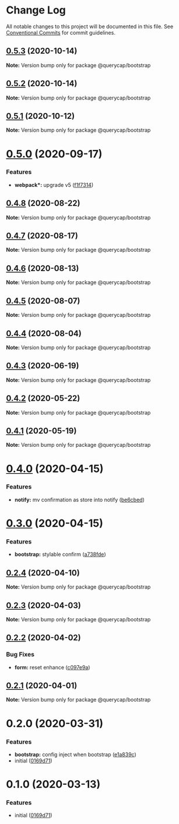 # Change Log

All notable changes to this project will be documented in this file.
See [Conventional Commits](https://conventionalcommits.org) for commit guidelines.

## [0.5.3](https://github.com/querycap/webappkit/compare/@querycap/bootstrap@0.5.2...@querycap/bootstrap@0.5.3) (2020-10-14)

**Note:** Version bump only for package @querycap/bootstrap





## [0.5.2](https://github.com/querycap/webappkit/compare/@querycap/bootstrap@0.5.1...@querycap/bootstrap@0.5.2) (2020-10-14)

**Note:** Version bump only for package @querycap/bootstrap





## [0.5.1](https://github.com/querycap/webappkit/compare/@querycap/bootstrap@0.5.0...@querycap/bootstrap@0.5.1) (2020-10-12)

**Note:** Version bump only for package @querycap/bootstrap

# [0.5.0](https://github.com/querycap/webappkit/compare/@querycap/bootstrap@0.4.8...@querycap/bootstrap@0.5.0) (2020-09-17)

### Features

- **webpack\*:** upgrade v5 ([f1f7314](https://github.com/querycap/webappkit/commit/f1f731455891400904d64eb44ebf3a94d8f414cb))

## [0.4.8](https://github.com/querycap/webappkit/compare/@querycap/bootstrap@0.4.7...@querycap/bootstrap@0.4.8) (2020-08-22)

**Note:** Version bump only for package @querycap/bootstrap

## [0.4.7](https://github.com/querycap/webappkit/compare/@querycap/bootstrap@0.4.6...@querycap/bootstrap@0.4.7) (2020-08-17)

**Note:** Version bump only for package @querycap/bootstrap

## [0.4.6](https://github.com/querycap/webappkit/compare/@querycap/bootstrap@0.4.5...@querycap/bootstrap@0.4.6) (2020-08-13)

**Note:** Version bump only for package @querycap/bootstrap

## [0.4.5](https://github.com/querycap/webappkit/compare/@querycap/bootstrap@0.4.4...@querycap/bootstrap@0.4.5) (2020-08-07)

**Note:** Version bump only for package @querycap/bootstrap

## [0.4.4](https://github.com/querycap/webappkit/compare/@querycap/bootstrap@0.4.3...@querycap/bootstrap@0.4.4) (2020-08-04)

**Note:** Version bump only for package @querycap/bootstrap

## [0.4.3](https://github.com/querycap/webappkit/compare/@querycap/bootstrap@0.4.2...@querycap/bootstrap@0.4.3) (2020-06-19)

**Note:** Version bump only for package @querycap/bootstrap

## [0.4.2](https://github.com/querycap/webappkit/compare/@querycap/bootstrap@0.4.1...@querycap/bootstrap@0.4.2) (2020-05-22)

**Note:** Version bump only for package @querycap/bootstrap

## [0.4.1](https://github.com/querycap/webappkit/compare/@querycap/bootstrap@0.4.0...@querycap/bootstrap@0.4.1) (2020-05-19)

**Note:** Version bump only for package @querycap/bootstrap

# [0.4.0](https://github.com/querycap/webappkit/compare/@querycap/bootstrap@0.3.0...@querycap/bootstrap@0.4.0) (2020-04-15)

### Features

- **notify:** mv confirmation as store into notify ([be6cbed](https://github.com/querycap/webappkit/commit/be6cbedb6fa3450214c8742f61497a9335373818))

# [0.3.0](https://github.com/querycap/webappkit/compare/@querycap/bootstrap@0.2.4...@querycap/bootstrap@0.3.0) (2020-04-15)

### Features

- **bootstrap:** stylable confirm ([a738fde](https://github.com/querycap/webappkit/commit/a738fde046cddae6b1aff4c9b43fa9e66462212a))

## [0.2.4](https://github.com/querycap/webappkit/compare/@querycap/bootstrap@0.2.3...@querycap/bootstrap@0.2.4) (2020-04-10)

**Note:** Version bump only for package @querycap/bootstrap

## [0.2.3](https://github.com/querycap/webappkit/compare/@querycap/bootstrap@0.2.2...@querycap/bootstrap@0.2.3) (2020-04-03)

**Note:** Version bump only for package @querycap/bootstrap

## [0.2.2](https://github.com/querycap/webappkit/compare/@querycap/bootstrap@0.2.1...@querycap/bootstrap@0.2.2) (2020-04-02)

### Bug Fixes

- **form:** reset enhance ([c097e9a](https://github.com/querycap/webappkit/commit/c097e9a29cf6d1d1b6fd4341329d8a6600eba48c))

## [0.2.1](https://github.com/querycap/webappkit/compare/@querycap/bootstrap@0.2.0...@querycap/bootstrap@0.2.1) (2020-04-01)

**Note:** Version bump only for package @querycap/bootstrap

# 0.2.0 (2020-03-31)

### Features

- **bootstrap:** config inject when bootstrap ([e1a839c](https://github.com/querycap/webappkit/commit/e1a839c7b0a6e0fa49b9cb6cae2399286fe7e743))
- initial ([0169d71](https://github.com/querycap/webappkit/commit/0169d7105336e71af8f7b32544ae49e29706b189))

# 0.1.0 (2020-03-13)

### Features

- initial ([0169d71](https://github.com/querycap/webappkit/commit/0169d7105336e71af8f7b32544ae49e29706b189))
